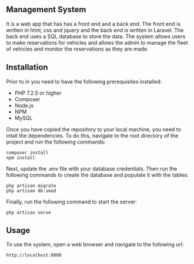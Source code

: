 [//]: # (generate readme.md with basic details)
## Management System
It is a web app that has has a front end and a back end. The front end is written in html, 
css and jquery and the back end is written in Laravel. The back end uses a SQL database to store
the data. The system allows users to make reservations for vehicles and allows the
admin to manage the fleet of vehicles and monitor the reservations as they are made.

## Installation
Prior to in you need to have the following prerequisites installed:
- PHP 7.2.5 or higher
- Composer
- Node.js
- NPM
- MySQL

Once you have copied the repository to your local machine, you need to intall the 
dependencies. To do this, navigate to the root directory of the project and run
the following commands:
```
composer install
npm install
```

Next, update the .env file with your database credentials. Then run the following
commands to create the database and populate it with the tables:
```
php artisan migrate
php artisan db:seed
```

Finally, run the following command to start the server:
```
php artisan serve
```

## Usage
To use the system, open a web browser and navigate to the following url:
```
http://localhost:8000
```
